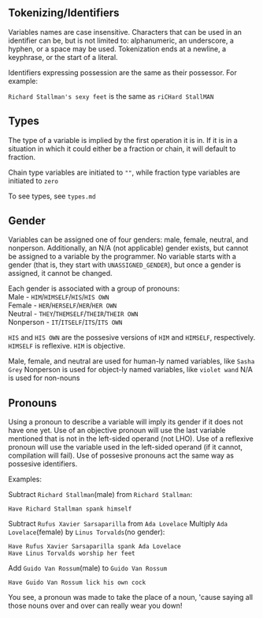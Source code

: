 ## Tokenizing/Identifiers
Variables names are case insensitive. Characters that can be used in an identifier
can be, but is not limited to: alphanumeric, an underscore, a hyphen, or a
space may be used. Tokenization ends at a newline, a keyphrase, or the
start of a literal.

Identifiers expressing possession are the same as their possessor. For
example:

`Richard Stallman's sexy feet` is the same as `riCHard StallMAN`

## Types
The type of a variable is implied by the first operation it is in. If it
is in a situation in which it could either be a fraction or chain, it
will default to fraction.

Chain type variables are initiated to `""`, while fraction type variables
are initiated to `zero`

To see types, see `types.md`

## Gender
Variables can be assigned one of four genders: male, female, neutral,
 and nonperson. Additionally, an N/A (not applicable) gender exists, but
 cannot be assigned to a variable by the programmer. No variable starts
 with a gender (that is, they start with `UNASSIGNED_GENDER`), but once a gender is
assigned, it cannot be changed.

Each gender is associated with a group of pronouns:  
Male - `HIM`/`HIMSELF`/`HIS`/`HIS OWN`  
Female - `HER`/`HERSELF`/`HER`/`HER OWN`  
Neutral - `THEY`/`THEMSELF`/`THEIR`/`THEIR OWN`  
Nonperson - `IT`/`ITSELF`/`ITS`/`ITS OWN`  

`HIS` and `HIS OWN` are the possesive versions of `HIM` and `HIMSELF`,
respectively. `HIMSELF` is reflexive. `HIM` is objective.

Male, female, and neutral are used for human-ly named variables,
like `Sasha Grey`
Nonperson is used for object-ly named variables, like `violet wand`
N/A is used for non-nouns


## Pronouns
Using a pronoun to describe a variable will imply its gender if it does
not have one yet. Use of an objective pronoun will use the last variable
mentioned that is not in the left-sided operand (not LHO). Use of a
reflexive pronoun will use the variable used in the left-sided operand
(if it cannot, compilation will fail). Use of possesive pronouns act the
same way as possesive identifiers.

Examples:

Subtract `Richard Stallman`(male) from `Richard Stallman`:

    Have Richard Stallman spank himself

Subtract `Rufus Xavier Sarsaparilla` from `Ada Lovelace`
Multiply `Ada Lovelace`(female) by `Linus Torvalds`(no gender):

    Have Rufus Xavier Sarsaparilla spank Ada Lovelace
    Have Linus Torvalds worship her feet

Add `Guido Van Rossum`(male) to `Guido Van Rossum`

    Have Guido Van Rossum lick his own cock

You see, a pronoun was made to take the place of a noun, 'cause saying
all those nouns over and over can really wear you down!
